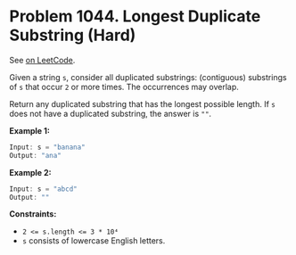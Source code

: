 Problem 1044. Longest Duplicate Substring (Hard)
================================================

See [on LeetCode](https://leetcode.com/problems/longest-duplicate-substring/).

Given a string `s`, consider all duplicated substrings: (contiguous) substrings of `s` that occur `2` or more times. The occurrences may overlap.

Return any duplicated substring that has the longest possible length. If `s` does not have a duplicated substring, the answer is `""`.

**Example 1:**

```Rust
Input: s = "banana"
Output: "ana"
```

**Example 2:**

```Rust
Input: s = "abcd"
Output: ""
```

**Constraints:**

* `2 <= s.length <= 3 * 10⁴`
* `s` consists of lowercase English letters.
